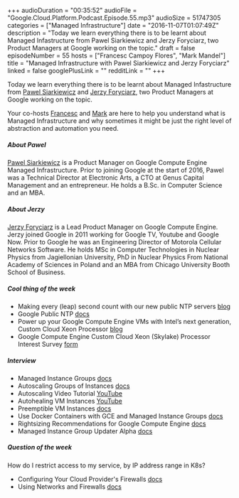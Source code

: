 +++
audioDuration = "00:35:52"
audioFile = "Google.Cloud.Platform.Podcast.Episode.55.mp3"
audioSize = 51747305
categories = ["Managed Infrastructure"]
date = "2016-11-07T01:07:49Z"
description = "Today we learn everything there is to be learnt about Managed Infastructure from Pawel Siarkiewicz and Jerzy Foryciarz, two Product Managers at Google working on the topic."
draft = false
episodeNumber = 55
hosts = ["Francesc Campoy Flores", "Mark Mandel"]
title = "Managed Infrastructure with Pawel Siarkiewicz and Jerzy Foryciarz"
linked = false
googlePlusLink = ""
redditLink = ""
+++

Today we learn everything there is to be learnt about Managed Infastructure from
[Pawel Siarkiewicz](https://twitter.com/psiarkiewicz) and [Jerzy Foryciarz](https://twitter.com/fotwit),
two Product Managers at Google working on the topic.

Your co-hosts [Francesc](https://twitter.com/francesc) and [Mark](https://twitter.com/neurotic)
are here to help you understand what is Managed Infrastructure and why sometimes it might be
just the right level of abstraction and automation you need.

<!--more-->

##### About Pawel

[Pawel Siarkiewicz](https://twitter.com/psiarkiewicz) is a Product Manager on Google Compute Engine
Managed Infrastructure. Prior to joining Google at the start of 2016, Pawel was a Technical Director
at Electronic Arts, a CTO at Genus Capital Management and an entrepreneur.
He holds a B.Sc. in Computer Science and an MBA.

##### About Jerzy

[Jerzy Foryciarz](https://twitter.com/fotwit) is a Lead Product Manager on Google Compute Engine.
Jerzy joined Google in 2011 working for Google TV, Youtube and Google Now. Prior to Google he was
an Engineering Director of Motorola Cellular Networks Software. He holds MSc in Computer
Technologies in Nuclear Physics from Jagiellonian University, PhD in Nuclear Physics From
National Academy of Sciences in Poland and an MBA from Chicago University Booth School of Business. 

##### Cool thing of the week

- Making every (leap) second count with our new public NTP servers [blog](https://cloudplatform.googleblog.com/2016/11/making-every-leap-second-count-with-our-new-public-NTP-servers.html)
- Google Public NTP [docs](https://developers.google.com/time/)
- Power up your Google Compute Engine VMs with Intel’s next generation, Custom Cloud Xeon Processor [blog](https://cloudplatform.googleblog.com/2016/11/power-up-your-Google-Compute-Engine-VMs-with-Intels-next-generation-Custom-Cloud-Xeon-Processor.html)
- Google Compute Engine Custom Cloud Xeon (Skylake) Processor Interest Survey [form](https://docs.google.com/a/google.com/forms/d/e/1FAIpQLSevvO7mlJC45lPvdNRnjE-Hz4z-cVZGd841lc9rFgfzObeJkQ/viewform)

##### Interview

- Managed Instance Groups [docs](https://cloud.google.com/compute/docs/instance-groups/)
- Autoscaling Groups of Instances [docs](https://cloud.google.com/compute/docs/autoscaler/)
- Autoscaling Video Tutorial [YouTube](https://cloud.google.com/compute/docs/autoscaler/)
- Autohealing VM Instances [YouTube](https://www.youtube.com/watch?v=dT7xDEtALPQ)
- Preemptible VM Instances [docs](https://docs.google.com/document/d/1O_QOjn-zeJhP8EouStkVO8cUJxFsv6VMvbT4s66RsKE/edit#)
- Use Docker Containers with GCE and Managed Instance Groups [docs](https://cloud.google.com/compute/docs/instance-groups/deploying-docker-containers)
- Rightsizing Recommendations for Google Compute Engine [docs](https://cloud.google.com/compute/docs/instances/viewing-sizing-recommendations-for-instances)
- Managed Instance Group Updater Alpha [docs](https://cloud.google.com/compute/docs/instance-groups/updating-managed-instance-groups)

##### Question of the week

How do I restrict access to my service, by IP address range in K8s?

- Configuring Your Cloud Provider's Firewalls [docs](http://kubernetes.io/docs/user-guide/services-firewalls/)
- Using Networks and Firewalls [docs](https://cloud.google.com/compute/docs/networking)